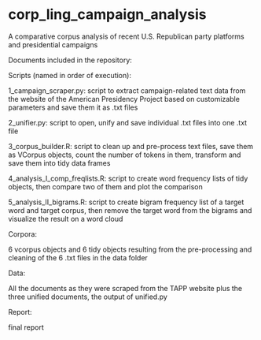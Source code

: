 # corp_ling_campaign_analysis
 A comparative corpus analysis of recent U.S. Republican party platforms and presidential campaigns

Documents included in the repository: 

Scripts (named in order of execution):

1_campaign_scraper.py: script to extract campaign-related text data from the website of the American Presidency Project based on customizable parameters and save them it as .txt files

2_unifier.py:	script to open, unify and save individual .txt files into one .txt file

3_corpus_builder.R: script to clean up and pre-process text files, save them as VCorpus objects, count the number of tokens in them, transform and save them into tidy data frames

4_analysis_I_comp_freqlists.R: script to create word frequency lists of tidy objects, then compare two of them and plot the comparison

5_analysis_II_bigrams.R: script to create bigram frequency list of a target word and target corpus, then remove the target word from the bigrams and visualize the result on a word cloud

Corpora:

6 vcorpus objects and 6 tidy objects resulting from the pre-processing and cleaning of the 6 .txt files in the data folder

Data:

All the documents as they were scraped from the TAPP website plus the three unified documents, the output of unified.py

Report:

final report
